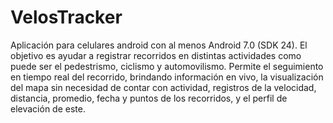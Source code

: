 # VelosTracker
 Aplicación para celulares android con al menos Android 7.0 (SDK 24).  El objetivo es ayudar a registrar recorridos en distintas actividades como puede ser el pedestrismo, ciclismo y automovilismo.  Permite el seguimiento en tiempo real del recorrido, brindando información en vivo, la visualización del mapa sin necesidad de contar con actividad, registros de la velocidad, distancia, promedio, fecha y puntos de los recorridos, y el perfil de elevación de este.
